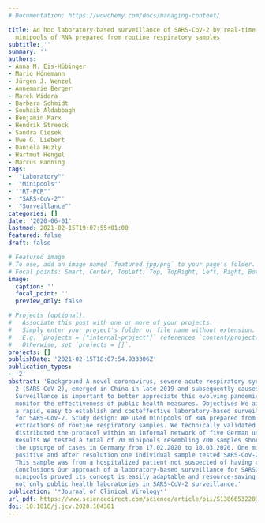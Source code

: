 ```yaml
---
# Documentation: https://wowchemy.com/docs/managing-content/

title: Ad hoc laboratory-based surveillance of SARS-CoV-2 by real-time RT-PCR using
  minipools of RNA prepared from routine respiratory samples
subtitle: ''
summary: ''
authors:
- Anna M. Eis-Hübinger
- Mario Hönemann
- Jürgen J. Wenzel
- Annemarie Berger
- Marek Widera
- Barbara Schmidt
- Souhaib Aldabbagh
- Benjamin Marx
- Hendrik Streeck
- Sandra Ciesek
- Uwe G. Liebert
- Daniela Huzly
- Hartmut Hengel
- Marcus Panning
tags:
- '"Laboratory"'
- '"Minipools"'
- '"RT-PCR"'
- '"SARS-CoV-2"'
- '"Surveillance"'
categories: []
date: '2020-06-01'
lastmod: 2021-02-15T19:07:55+01:00
featured: false
draft: false

# Featured image
# To use, add an image named `featured.jpg/png` to your page's folder.
# Focal points: Smart, Center, TopLeft, Top, TopRight, Left, Right, BottomLeft, Bottom, BottomRight.
image:
  caption: ''
  focal_point: ''
  preview_only: false

# Projects (optional).
#   Associate this post with one or more of your projects.
#   Simply enter your project's folder or file name without extension.
#   E.g. `projects = ["internal-project"]` references `content/project/deep-learning/index.md`.
#   Otherwise, set `projects = []`.
projects: []
publishDate: '2021-02-15T18:07:54.933306Z'
publication_types:
- '2'
abstract: 'Background A novel coronavirus, severe acute respiratory syndrome coronavirus
  2 (SARS-CoV-2), emerged in China in late 2019 and subsequently caused a pandemic.
  Surveillance is important to better appreciate this evolving pandemic and to longitudinally
  monitor the effectiveness of public health measures. Objectives We aimed to provide
  a rapid, easy to establish and costeffective laboratory-based surveillance tool
  for SARS-CoV-2. Study design: We used minipools of RNA prepared from nucleic acid
  extractions of routine respiratory samples. We technically validated the assay and
  distributed the protocol within an informal network of five German university laboratories.
  Results We tested a total of 70 minipools resembling 700 samples shortly before
  the upsurge of cases in Germany from 17.02.2020 to 10.03.2020. One minipool reacted
  positive and after resolution one individual sample tested SARS-CoV-2 positive.
  This sample was from a hospitalized patient not suspected of having contracted SARS-CoV-2.
  Conclusions Our approach of a laboratory-based surveillance for SARSCoV-2 using
  minipools proved its concept is easily adaptable and resource-saving. It might assist
  not only public health laboratories in SARS-CoV-2 surveillance.'
publication: '*Journal of Clinical Virology*'
url_pdf: https://www.sciencedirect.com/science/article/pii/S1386653220301232
doi: 10.1016/j.jcv.2020.104381
---
```

